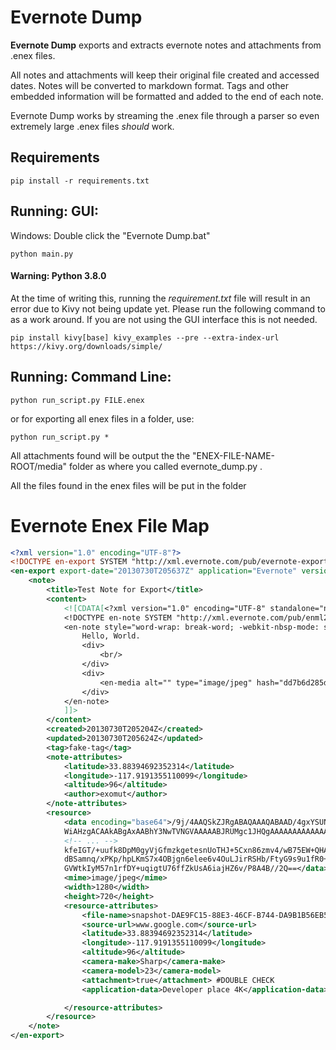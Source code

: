 # Evernote Dump

**Evernote Dump** exports and extracts evernote notes and attachments from .enex files.

All notes and attachments will keep their original file created and accessed dates. Notes will be converted to markdown format. Tags and other embedded information will be formatted and added to the end of each note.

Evernote Dump works by streaming the .enex file through a parser so even extremely large .enex files _should_ work.

## Requirements 

```
pip install -r requirements.txt
```

## Running: GUI:

Windows: Double click the "Evernote Dump.bat"
```
python main.py
```

#### **Warning**: Python 3.8.0

At the time of writing this, running the _requirement.txt_ file will result in an error due to Kivy not being update yet. Please run the following command to as a work around. If you are not using the GUI interface this is not needed.

```
pip install kivy[base] kivy_examples --pre --extra-index-url https://kivy.org/downloads/simple/
```

## Running: Command Line:

```
python run_script.py FILE.enex  
```

or for exporting all enex files in a folder, use:  

```
python run_script.py *  
```

All attachments found will be output the the "ENEX-FILE-NAME-ROOT/media" folder as where you called evernote_dump.py .

All the files found in the enex files will be put in the folder

# Evernote Enex File Map

```xml
<?xml version="1.0" encoding="UTF-8"?>
<!DOCTYPE en-export SYSTEM "http://xml.evernote.com/pub/evernote-export3.dtd">
<en-export export-date="20130730T205637Z" application="Evernote" version="Evernote Mac">
    <note>
        <title>Test Note for Export</title>
        <content>
            <![CDATA[<?xml version="1.0" encoding="UTF-8" standalone="no"?>
            <!DOCTYPE en-note SYSTEM "http://xml.evernote.com/pub/enml2.dtd">
            <en-note style="word-wrap: break-word; -webkit-nbsp-mode: space; -webkit-line-break: after-white-space;">
                Hello, World.
                <div>
                    <br/>
                </div>
                <div>
                    <en-media alt="" type="image/jpeg" hash="dd7b6d285d09ec054e8cd6a3814ce093"/>
                </div>
            </en-note>
            ]]>
        </content>
        <created>20130730T205204Z</created>
        <updated>20130730T205624Z</updated>
        <tag>fake-tag</tag>
        <note-attributes>
            <latitude>33.88394692352314</latitude>
            <longitude>-117.9191355110099</longitude>
            <altitude>96</altitude>
            <author>exomut</author>
        </note-attributes>
        <resource>
            <data encoding="base64">/9j/4AAQSkZJRgABAQAAAQABAAD/4gxYSUNDX1BST0ZJTEUAAQEAAAxITGlubwIQAABtbnRyUkdCIFhZ
            WiAHzgACAAkABgAxAABhY3NwTVNGVAAAAABJRUMgc1JHQgAAAAAAAAAAAAAAAAAA9tYAAQAAAADTLUhQ
            <!-- ... -->
            kfeIGT/+uufk8DpM0gyVjGfmzkgetesnUoTHJ+5Cxn86zmv4/wB75EW+QHAPUH/P9Ky+s1rtrr/wfvOm
            dBSamnq/xPKp/hpLKmS7x4OBjgn6elee6v4OuLJirRSHb/FtyG9s9u1fR0+oTiIRvGq7W4bpisfUGk1C
            GVWtkIyM57n1rfDY+uqigtU76ffZkUsA6iajHZ6v/P8A4B//2Q==</data>
            <mime>image/jpeg</mime>
            <width>1280</width>
            <height>720</height>
            <resource-attributes>
                <file-name>snapshot-DAE9FC15-88E3-46CF-B744-DA9B1B56EB57.jpg</file-name>
				<source-url>www.google.com</source-url>
            	<latitude>33.88394692352314</latitude>
            	<longitude>-117.9191355110099</longitude>
            	<altitude>96</altitude>
				<camera-make>Sharp</camera-make>
				<camera-model>23</camera-model>
				<attachment>true</attachment> #DOUBLE CHECK
				<application-data>Developer place 4K</application-data>

            </resource-attributes>
        </resource>
    </note>
</en-export>
```
